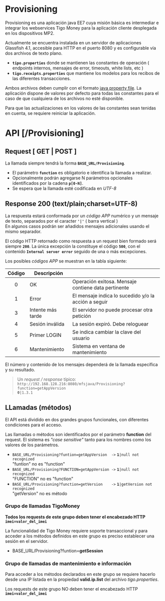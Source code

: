 # Provisioning

Provisioning es una aplicación java EE7 cuya misión básica es intermediar e integrar los webservices Tigo Money para
la aplicación cliente desplegada en los dispositivos MP2.

Actualmente se encuentra instalada en un servidor de aplicaciones Glassfish 4.1, accesible para HTTP en el puerto 8080
y es configurable vía dos archivos de texto plano.
* **`tipo.properties`** donde se mantienen las constantes de operación ( endpoints internos, mensajes de error,
timeouts, white lists, etc )
* **`tigo.receipts.properties`** que mantiene los modelos para los recibos de las diferentes transacciones.

Ambos archivos deben cumplir con el formato
[java property file](https://docs.oracle.com/cd/E23095_01/Platform.93/ATGProgGuide/html/s0204propertiesfileformat01.html).
La aplicación dispone de valores por defecto para todas las constantes para el caso de que cualquiera de los archivos
no esté disponible.

Para que las actualizaciones en los valores de las constantes sean tenidas en cuenta, se requiere reiniciar la aplicación.

# API [/Provisioning]

## Request [ GET | POST ]

La llamada siempre tendrá la forma **`BASE_URL/Provisioning`**.

* El parámetro **`function`** es obligatorio e identifica la llamada a realizar.
* Opcionalmente podrán agregarse N parámetros opcionales identificados por la cadena **`p[0-N]`**.
* Se espera que la llamada esté codificada en *UTF-8*

## Response 200 (text/plain;charset=UTF-8)

La respuesta estará conformada por un *código APP* numérico y un mensaje de texto, separados por el caracter **`'|'`**
( barra vertical )
<br>En algunos casos podrán ser añadidos mensajes adicionales usando el mismo separador.

El código HTTP retornado como respuesta a un request bien formado será siempre **`200`**.
La única excepción la constituye el código **`500`**, con el contenido **`Internal server error`** seguido de una o más
excepciones.

Los posibles *códigos APP* se muestran en la tabla siguiente:

Código|Descripción||
:----:|-----------|-|
0|OK|Operación exitosa. Mensaje contiene data pertinente
1|Error|El mensaje indica lo sucedido y/o la acción a seguir
3|Intente más tarde|El servidor no puede procesar otra petición
4|Sesión inválida|La sesión expiró. Debe reloguear
5|Primer LOGIN|Se indica cambiar la clave del usuario
6|Mantenimiento|Sistema en ventana de mantenimiento

El número y contenido de los mensajes dependerá de la llamada específica y su resultado.

>Un *request / response* típico:
<br>`http://192.168.128.216:8080/mfsjava/Provisioning?function=getAppVersion`
<br> **`0`**`|1.3.1`

## LLamadas (métodos)

El API está dividido en dos grandes grupos funcionales, con diferentes condiciones para el acceso.

Las llamadas o métodos son identificados por el parámetro **function** del request. El sistema es *"case sensitive"* tanto
para los nombres como los valores de los parámetros.

* `BASE_URL/Provisioning?funtion=getAppVersion  ->` **`1`**`|null not recognized`
<br>"funtion" no es "function"
* `BASE_URL/Provisioning?FUNCTION=getAppVersion ->` **`1`**`|null not recognized`
<br>"FUNCTION" no es "function"
* `BASE_URL/Provisioning?function=getVersion    ->` **`1`**`|getVersion not recognized`
<br>"getVersion" no es método

### Grupo de llamadas TigoMoney

**Todos los requests de este grupo deben tener el encabezado HTTP `imei=valor_del_imei`**

La funcionalidad de Tigo Money requiere soporte transaccional y para acceder a los métodos definidos en este grupo es
preciso establecer una sesión en el servidor.

* BASE_URL/Provisioning?funtion=<strong>getSession</strong>

### Grupo de llamadas de mantenimiento e información

Para acceder a los métodos declarados en este grupo se requiere hacerlo desde una IP listada en la propiedad **valid.ip.list**
del archivo *tigo.properties*.

Los requests de este grupo NO deben tener el encabezado HTTP **`imei=valor_del_imei`**

